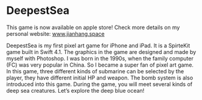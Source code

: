# DeepestSea
This game is now available on apple store! Check more details on my personal website: www.jianhang.space

DeepestSea is my first pixel art game for iPhone and iPad. It is a SpirteKit game built in Swift 4.1. The graphics in the game are designed and made by myself with Photoshop. I was born in the 1990s, when the family computer (FC) was very popular in China. So I became a super fan of pixel art game. In this game, three different kinds of submarine can be selected by the player, they have different initial HP and weapon. The bomb system is also introduced into this game. During the game, you will meet several kinds of deep sea creatures. Let’s explore the deep blue ocean! 
